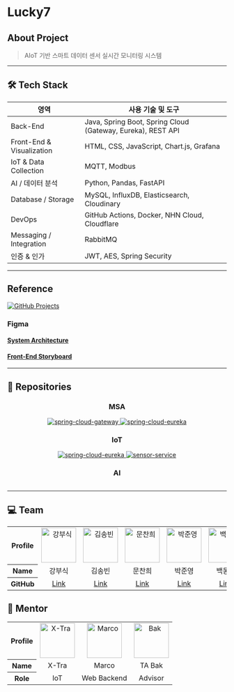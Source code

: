 # Lucky7

## About Project

> AIoT 기반 스마트 데이터 센서 실시간 모니터링 시스템

---

## :hammer_and_wrench: Tech Stack

| 영역                        | 사용 기술 및 도구                                                  |
|---------------------------|-------------------------------------------------------------|
| Back-End                  | Java, Spring Boot, Spring Cloud (Gateway, Eureka), REST API |
| Front-End & Visualization | HTML, CSS, JavaScript, Chart.js, Grafana                    |
| IoT & Data Collection     | MQTT, Modbus                                                |
| AI / 데이터 분석               | Python, Pandas, FastAPI                                     |
| Database / Storage        | MySQL, InfluxDB, Elasticsearch, Cloudinary                  |
| DevOps                    | GitHub Actions, Docker, NHN Cloud, Cloudflare               |
| Messaging / Integration   | RabbitMQ                                                    |
| 인증 & 인가                   | JWT, AES, Spring Security                                   |

---

## Reference

<a href="https://github.com/orgs/nhnacademy-aiot2-lucky7/projects/24/views/11" target="_blank">
  <img src="https://img.shields.io/badge/GitHub-Project_Board-blue?logo=github" alt="GitHub Projects" />
</a>

### Figma

#### [System Architecture](https://www.figma.com/board/eSAWPauX1W6d5otHJnBffw/%EC%8B%9C%EC%8A%A4%ED%85%9C-%EC%95%84%ED%82%A4%ED%85%8D%EC%B2%98?node-id=0-1&p=f&t=s3bVcBPjhOelbdIp-0)

#### [Front-End Storyboard](https://www.figma.com/design/NkEC5o6WsfSPslpNiXDfCE/%EB%8D%B0%EC%9D%B4%ED%84%B0-%EC%84%BC%ED%84%B0-AIoT-%EC%A0%81%EC%9A%A9?node-id=0-1&p=f&t=uMXHov648wLMyNFe-0)

---

## :telescope: Repositories

<div align=center>
  <h3>MSA</h3>
  <a href="https://github.com/nhnacademy-aiot2-lucky7/spring-cloud-gateway">
    <img src="https://github-readme-stats.vercel.app/api/pin/?username=nhnacademy-aiot2-lucky7&repo=spring-cloud-gateway&theme=github_dark&hide_border=true" alt="spring-cloud-gateway"/>
  </a>
  <a href="https://github.com/nhnacademy-aiot2-lucky7/spring-cloud-eureka">
    <img src="https://github-readme-stats.vercel.app/api/pin/?username=nhnacademy-aiot2-lucky7&repo=spring-cloud-eureka&theme=github_dark&hide_border=true" alt="spring-cloud-eureka"/>
  </a>
  <h3>IoT</h3>
  <a href="https://github.com/nhnacademy-aiot2-lucky7/data-handler">
    <img src="https://github-readme-stats.vercel.app/api/pin/?username=nhnacademy-aiot2-lucky7&repo=data-handler&theme=github_dark&hide_border=true" alt="spring-cloud-eureka"/>
  </a>
  <a href="https://github.com/nhnacademy-aiot2-lucky7/sensor-service">
    <img src="https://github-readme-stats.vercel.app/api/pin/?username=nhnacademy-aiot2-lucky7&repo=sensor-service&theme=github_dark&hide_border=true" alt="sensor-service"/>
  </a>
  <h3>AI</h3>
  <a href="">
    <img src="" alt=""/>
  </a>
</div>

---

## :computer: Team

<table>
  <tr align="center">
    <th>Profile</th>
    <td>
      <img src="https://avatars.githubusercontent.com/u/72724785?v=4" alt="강부식" style="width:80px"/>
    </td>
    <td>
      <img src="https://avatars.githubusercontent.com/u/118897208?v=4" alt="김송빈" style="width:80px"/>
    </td>
    <td>
      <img src="https://avatars.githubusercontent.com/u/80397007?v=4" alt="문찬희" style="width:80px"/>
    </td>
    <td>
      <img src="https://avatars.githubusercontent.com/u/134957895?v=4" alt="박준영" style="width:80px"/>
    </td>
    <td>
      <img src="https://avatars.githubusercontent.com/u/54105266?v=4" alt="백동호" style="width:80px"/>
    </td>
    <td>
      <img src="https://avatars.githubusercontent.com/u/180140997?v=4" alt="송영찬" style="width:80px"/>
    </td>
    <td>
      <img src="https://avatars.githubusercontent.com/u/94730654?v=4" alt="이동현" style="width:80px"/>
    </td>
  </tr>
  <tr align="center">
    <th>Name</th>
    <td>강부식</td>
    <td>김송빈</td>
    <td>문찬희</td>
    <td>박준영</td>
    <td>백동호</td>
    <td>송영찬</td>
    <td>이동현</td>
  </tr>
  <tr align="center">
    <th>GitHub</th>
    <td><a href="https://github.com/once217">Link</a></td>
    <td><a href="https://github.com/Kimsongbeen">Link</a></td>
    <td><a href="https://github.com/HwangSlater">Link</a></td>
    <td><a href="https://github.com/jy37414">Link</a></td>
    <td><a href="https://github.com/st120712">Link</a></td>
    <td><a href="https://github.com/youngchan0510">Link</a></td>
    <td><a href="https://github.com/Rayhke">Link</a></td>
  </tr>
</table>

## :open_book: Mentor

<table>
  <tr align="center">
    <th>Profile</th>
    <td>
      <img src="https://avatars.githubusercontent.com/u/7665315?v=4" alt="X-Tra" style="width:80px"/>
    </td>
    <td>
      <img src="https://avatars.githubusercontent.com/u/89076087?v=4" alt="Marco" style="width:80px"/>
    </td>
    <td>
      <img src="https://avatars.githubusercontent.com/u/80664194?v=4" alt="Bak" style="width:80px"/>
    </td>
  </tr>
  <tr align="center">
    <th>Name</th>
    <td>X-Tra</td>
    <td>Marco</td>
    <td>TA Bak</td>
  </tr>
  <tr align="center">
    <th>Role</th>
    <td>IoT</td>
    <td>Web Backend</td>
    <td>Advisor</td>
  </tr>
</table>
